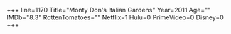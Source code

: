+++
line=1170
Title="Monty Don's Italian Gardens"
Year=2011
Age=""
IMDb="8.3"
RottenTomatoes=""
Netflix=1
Hulu=0
PrimeVideo=0
Disney=0
+++

